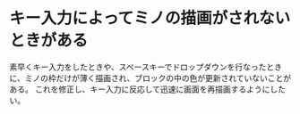 # キー入力によってミノの描画がされないときがある

素早くキー入力をしたときや、スペースキーでドロップダウンを行なったときに、ミノの枠だけが薄く描画され、ブロックの中の色が更新されていないことがある。
これを修正し、キー入力に反応して迅速に画面を再描画するようにしたい。
